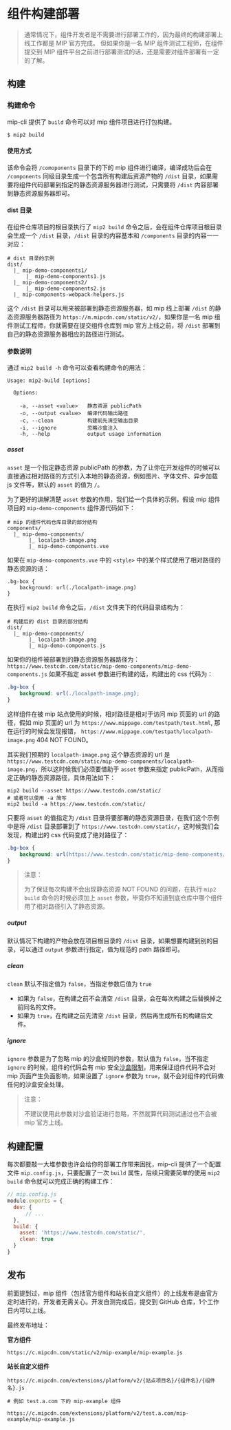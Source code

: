 # 组件构建部署

> 通常情况下，组件开发者是不需要进行部署工作的，因为最终的构建部署上线工作都是 MIP 官方完成。
> 但如果你是一名 MIP 组件测试工程师，在组件提交到 MIP 组件平台之前进行部署测试的话，还是需要对组件部署有一定的了解。

## 构建

### 构建命令

mip-cli 提供了 `build` 命令可以对 mip 组件项目进行打包构建。

```shell
$ mip2 build
```

#### 使用方式

该命令会将 `/comoponents` 目录下的下的 mip 组件进行编译，编译成功后会在 `/components` 同级目录生成一个包含所有构建后资源产物的 `/dist` 目录，如果需要将组件代码部署到指定的静态资源服务器进行测试，只需要将 `/dist` 内容部署到静态资源服务器即可。

#### dist 目录

在组件仓库项目的根目录执行了 `mip2 build` 命令之后，会在组件仓库项目根目录会生成一个 `/dist` 目录，`/dist` 目录的内容基本和 `/components` 目录的内容一一对应：

```shell
# dist 目录的示例
dist/
  |_ mip-demo-components1/
      |_ mip-demo-components1.js
  |_ mip-demo-components2/
      |_ mip-demo-components2.js
  |_ mip-components-webpack-helpers.js
```

这个 `/dist` 目录可以用来被部署到静态资源服务器，如 mip 线上部署 `/dist` 的静态资源服务器路径为 `https://m.mipcdn.com/static/v2/`，如果你是一名 mip 组件测试工程师，你就需要在提交组件仓库到 mip 官方上线之前，将 `/dist` 部署到自己的静态资源服务器相应的路径进行测试。

#### 参数说明

通过 `mip2 build -h` 命令可以查看构建命令的用法：

```shell
Usage: mip2-build [options]

  Options:

    -a, --asset <value>   静态资源 publicPath
    -o, --output <value>  编译代码输出路径
    -c, --clean           构建前先清空输出目录
    -i, --ignore          忽略沙盒注入
    -h, --help            output usage information
```

##### asset

`asset` 是一个指定静态资源 publicPath 的参数，为了让你在开发组件的时候可以直接通过相对路径的方式引入本地的静态资源，例如图片、字体文件、异步加载 js 文件等，默认的 `asset` 的值为 `/`。

为了更好的讲解清楚 `asset` 参数的作用，我们给一个具体的示例，假设 mip 组件项目的 `mip-demo-components` 组件源代码如下：

```shell
# mip 的组件代码仓库目录的部分结构
components/
  |_ mip-demo-components/
       |_ localpath-image.png
       |_ mip-demo-components.vue
```

如果在 `mip-demo-components.vue` 中的 `<style>` 中的某个样式使用了相对路径的静态资源的话：

```less
.bg-box {
    background: url(./localpath-image.png)
}
```

在执行 `mip2 build` 命令之后，`/dist` 文件夹下的代码目录结构为：

```shell
# 构建后的 dist 目录的部分结构
dist/
  |_ mip-demo-components/
       |_ localpath-image.png
       |_ mip-demo-components.js

```

如果你的组件被部署到的静态资源服务器路径为：`https://www.testcdn.com/static/mip-demo-components/mip-demo-components.js`
如果不指定 asset 参数进行构建的话，构建出的 css 代码为：

```css
.bg-box {
    background: url(./localpath-image.png);
}
```

这样组件在被 mip 站点使用的时候，相对路径是相对于访问 mip 页面的 url 的路径，假如 mip 页面的 url 为 `https://www.mippage.com/testpath/test.html`, 那在运行的时候会发现报错， `https://www.mippage.com/testpath/localpath-image.png` 404 NOT FOUND。

其实我们预期的 `localpath-image.png` 这个静态资源的 url 是 `https://www.testcdn.com/static/mip-demo-components/localpath-image.png`，所以这时候我们必须要借助于 `asset` 参数来指定 publicPath，从而指定正确的静态资源路径，具体用法如下：

```shell
mip2 build --asset https://www.testcdn.com/static/
# 或者可以使用 -a 简写
mip2 build -a https://www.testcdn.com/static/
```

只要将 `asset` 的值指定为 `/dist` 目录将要部署的静态资源目录，在我们这个示例中是将 `/dist` 目录部署到了 `https://www.testcdn.com/static/`，这时候我们会发现，构建出的 css 代码变成了绝对路径了：

```css
.bg-box {
    background: url(https://www.testcdn.com/static/mip-demo-components/localpath-image.png);
}
```

> 注意：
>
> 为了保证每次构建不会出现静态资源 NOT FOUND 的问题，在执行 `mip2 build` 命令的时候必须加上 `asset` 参数，毕竟你不知道到底仓库中哪个组件用了相对路径引入了静态资源。

##### output

默认情况下构建的产物会放在项目根目录的 `/dist` 目录，如果想要构建到别的目录，可以通过 `output` 参数进行指定，值为规范的 path 路径即可。

##### clean

`clean` 默认不指定值为 `false`，当指定参数后值为 `true`

- 如果为 `false`，在构建之前不会清空 `/dist` 目录，会在每次构建之后替换掉之前同名的文件。
- 如果为 `true`，在构建之前先清空 `/dist` 目录，然后再生成所有的构建后文件。

##### ignore

`ignore` 参数是为了忽略 mip 的沙盒规则的参数，默认值为 `false`，当不指定 `ignore` 的时候，组件的代码会有 mip 安全[沙盒限制](../component/sandbox.md)，用来保证组件代码不会对 mip 页面产生负面影响，如果设置了 `ignore` 参数为 `true`，就不会对组件的代码做任何的沙盒安全处理。

> 注意：
>
> 不建议使用此参数对沙盒验证进行忽略，不然就算代码测试通过也不会被 mip 官方上线。

## 构建配置

每次都要敲一大堆参数也许会给你的部署工作带来困扰，mip-cli 提供了一个配置文件 `mip.config.js`，只要配置了一次 `build` 属性，后续只需要简单的使用 `mip2 build` 命令就可以完成正确的构建工作：

```js
// mip.config.js
module.exports = {
  dev: {
      // ...
  },
  build: {
    asset: 'https://www.testcdn.com/static/',
    clean: true
  }
}

```

## 发布

前面提到过，mip 组件（包括官方组件和站长自定义组件）的上线发布是由官方定时进行的，开发者无需关心。开发自测完成后，提交到 GitHub 仓库，1个工作日内可以上线。

最终发布地址：

**官方组件**
```
https://c.mipcdn.com/static/v2/mip-example/mip-example.js
```

**站长自定义组件**
```
https://c.mipcdn.com/extensions/platform/v2/{站点项目名}/{组件名}/{组件名}.js

# 例如 test.a.com 下的 mip-example 组件

https://c.mipcdn.com/extensions/platform/v2/test.a.com/mip-example/mip-example.js
```